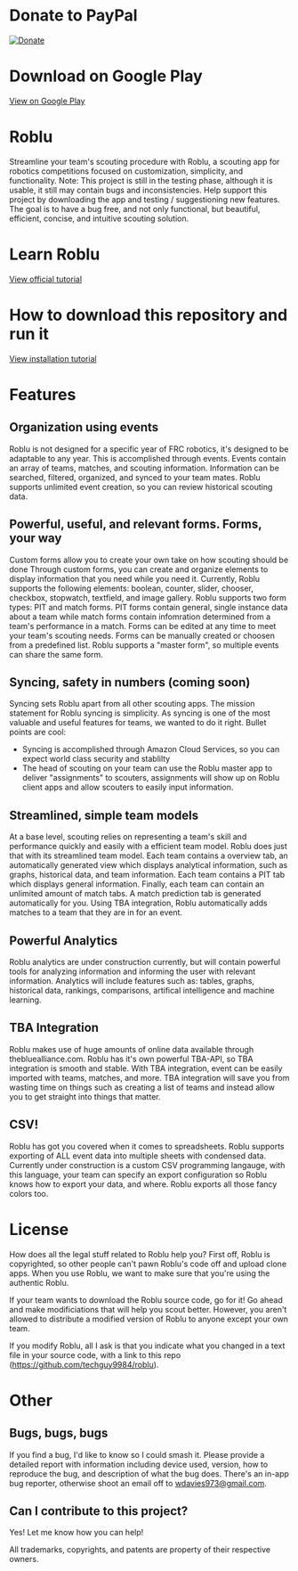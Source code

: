 # Donate to PayPal

[![Donate](https://img.shields.io/badge/Donate-PayPal-green.svg)](https://www.paypal.com/cgi-bin/webscr?cmd=_donations&business=wdavies973%40gmail%2ecom&lc=US&item_name=Roblu%20donation&no_note=0&currency_code=USD&bn=PP%2dDonationsBF%3abtn_donateCC_LG%2egif%3aNonHostedGuest)

# Download on Google Play
[View on Google Play](https://play.google.com/store/apps/details?id=com.cpjd.roblu)

# Roblu
Streamline your team's scouting procedure with Roblu, a scouting app for robotics competitions focused on customization, simplicity, and functionality. Note: This project is still in the testing phase, although it is usable, it still may contain bugs and
inconsistencies. Help support this project by downloading the app and testing / suggestioning new features. The goal is to have a
bug free, and not only functional, but beautiful, efficient, concise, and intuitive scouting solution.

# Learn Roblu
[View official tutorial](https://docs.google.com/document/d/1fp3aq5ta4SpJE6AOiHujj8NVpqYdq6gSVoLAl3wQ7f8/edit?usp=sharing)

# How to download this repository and run it
[View installation tutorial](https://www.youtube.com/watch?v=eIHYhmTAWqg&feature=youtu.be)

# Features
## Organization using events
Roblu is not designed for a specific year of FRC robotics, it's designed to be adaptable to any year. This is accomplished through events. Events contain an array of teams, matches, and scouting information. Information can be searched, filtered, organized, and synced to your team mates. Roblu supports unlimited event creation, so you can review historical scouting data.
## Powerful, useful, and relevant forms. Forms, your way
Custom forms allow you to create your own take on how scouting should be done Through custom forms, you can create and organize
elements to display information that you need while you need it. Currently, Roblu supports the following elements: boolean, counter, slider, chooser, checkbox, stopwatch, textfield, and image gallery. Roblu supports two form types: PIT and match forms. PIT forms contain general, single instance data about a team while match forms contain infomration determined from a team's performance in a match. Forms can be edited at any time to meet your team's scouting needs. Forms can be manually created or choosen from a predefined list. Roblu supports a "master form", so multiple events can share the same form. 
## Syncing, safety in numbers (coming soon)
Syncing sets Roblu apart from all other scouting apps. The mission statement for Roblu syncing is simplicity. As syncing is one of the most valuable and useful features for teams, we wanted to do it right. Bullet points are cool:  
* Syncing is accomplished through Amazon Cloud Services, so you can expect world class security and stablilty
* The head of scouting on your team can use the Roblu master app to deliver "assignments" to scouters, assignments will show up on Roblu client apps and allow scouters to easily input information.
## Streamlined, simple team models
At a base level, scouting relies on representing a team's skill and performance quickly and easily with a efficient team model.
Roblu does just that with its streamlined team model. Each team contains a overview tab, an automatically generated view which displays analytical information, such as graphs, historical data, and team information. Each team contains a PIT tab which displays general information. Finally, each team can contain an unlimited amount of match tabs. A match prediction tab is generated automatically for you. Using TBA integration, Roblu automatically adds matches to a team that they are in for an event. 
## Powerful Analytics
Roblu analytics are under construction currently, but will contain powerful tools for analyzing information and informing the user
with relevant information. Analytics will include features such as: tables, graphs, historical data, rankings, comparisons, artifical
intelligence and machine learning.
## TBA Integration
Roblu makes use of huge amounts of online data available through thebluealliance.com. Roblu has it's own powerful TBA-API, so 
TBA integration is smooth and stable. With TBA integration, event can be easily imported with teams, matches, and more. TBA integration will save you from wasting time on things such as creating a list of teams and instead allow you to get straight into things that matter.
## CSV!
Roblu has got you covered when it comes to spreadsheets. Roblu supports exporting of ALL event data into multiple sheets with condensed data. Currently under construction is a custom CSV programming langauge, with this language, your team can specify an export configuration so Roblu knows how to export your data, and where. Roblu exports all those fancy colors too.
# License
How does all the legal stuff related to Roblu help you? First off, Roblu is copyrighted, so other people can't pawn Roblu's code off and upload clone apps. When you use Roblu, we want to make sure that you're using the authentic Roblu.  

If your team wants to download the Roblu source code, go for it! Go ahead and make modificiations that will help you scout better. However, you aren't allowed to distribute a modified version of Roblu to anyone except your own team. 

If you modify Roblu, all I ask is that you indicate what you changed in a text file in your source code, with a link to this repo (https://github.com/techguy9984/roblu).
# Other
## Bugs, bugs, bugs
If you find a bug, I'd like to know so I could smash it. Please provide a detailed report with information including device used,
version, how to reproduce the bug, and description of what the bug does. There's an in-app bug reporter, otherwise shoot
an email off to wdavies973@gmail.com.
## Can I contribute to this project?
Yes! Let me know how you can help!

All trademarks, copyrights, and patents are property of their respective owners.
